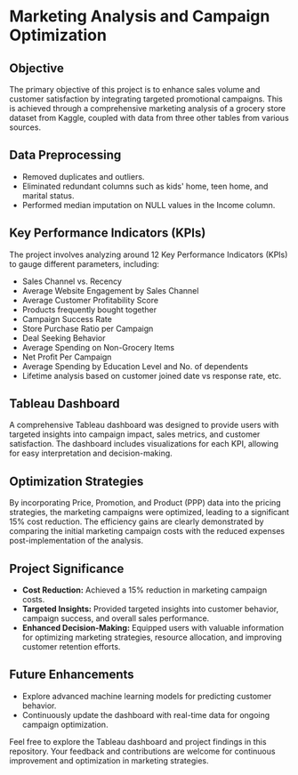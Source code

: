# Marketing Analysis and Campaign Optimization

## Objective
The primary objective of this project is to enhance sales volume and customer satisfaction by integrating targeted promotional campaigns. This is achieved through a comprehensive marketing analysis of a grocery store dataset from Kaggle, coupled with data from three other tables from various sources.

## Data Preprocessing
- Removed duplicates and outliers.
- Eliminated redundant columns such as kids' home, teen home, and marital status.
- Performed median imputation on NULL values in the Income column.

## Key Performance Indicators (KPIs)
The project involves analyzing around 12 Key Performance Indicators (KPIs) to gauge different parameters, including:
- Sales Channel vs. Recency
- Average Website Engagement by Sales Channel
- Average Customer Profitability Score
- Products frequently bought together
- Campaign Success Rate
- Store Purchase Ratio per Campaign
- Deal Seeking Behavior
- Average Spending on Non-Grocery Items
- Net Profit Per Campaign
- Average Spending by Education Level and No. of dependents
- Lifetime analysis based on customer joined date vs response rate, etc.

## Tableau Dashboard
A comprehensive Tableau dashboard was designed to provide users with targeted insights into campaign impact, sales metrics, and customer satisfaction. The dashboard includes visualizations for each KPI, allowing for easy interpretation and decision-making.

## Optimization Strategies
By incorporating Price, Promotion, and Product (PPP) data into the pricing strategies, the marketing campaigns were optimized, leading to a significant 15% cost reduction. The efficiency gains are clearly demonstrated by comparing the initial marketing campaign costs with the reduced expenses post-implementation of the analysis.

## Project Significance
- **Cost Reduction:** Achieved a 15% reduction in marketing campaign costs.
- **Targeted Insights:** Provided targeted insights into customer behavior, campaign success, and overall sales performance.
- **Enhanced Decision-Making:** Equipped users with valuable information for optimizing marketing strategies, resource allocation, and improving customer retention efforts.

## Future Enhancements
- Explore advanced machine learning models for predicting customer behavior.
- Continuously update the dashboard with real-time data for ongoing campaign optimization.

Feel free to explore the Tableau dashboard and project findings in this repository. Your feedback and contributions are welcome for continuous improvement and optimization in marketing strategies.
